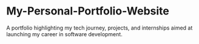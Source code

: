 # My-Personal-Portfolio-Website
A portfolio highlighting my tech journey, projects, and internships aimed at launching my career in software development.
